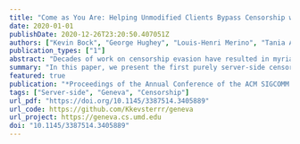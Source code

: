 ```yaml
---
title: "Come as You Are: Helping Unmodified Clients Bypass Censorship with Server-Side Evasion"
date: 2020-01-01
publishDate: 2020-12-26T23:20:50.407051Z
authors: ["Kevin Bock", "George Hughey", "Louis-Henri Merino", "Tania Arya", "Daniel Liscinsky", "Regina Pogosian", "Dave Levin"]
publication_types: ["1"]
abstract: "Decades of work on censorship evasion have resulted in myriad ways to empower clients with the ability to access censored content, but to our knowledge all of them have required some degree of client-side participation. Having to download and run anti-censorship software can put users at risk, and does not help the many users who do not even realize they are being censored in the first place. In this paper, we present the first purely server-side censorship evasion strategies---11 in total. We extend a recent tool, Geneva, to automate the discovery and implementation of server-side strategies, and we apply it to four countries (China, India, Iran, and Kazakhstan) and five protocols (DNS-over-TCP, FTP, HTTP, HTTPS, and SMTP). We also perform follow-on experiments to understand why the strategies Geneva finds work, and to glean new insights into how censors operate. Among these, we find that China runs a completely separate network stack (each with its own unique bugs) for each application-layer protocol that it censors.The server-side techniques we find are easier and safer to deploy than client-side strategies. Our code and data are publicly available."
summary: "In this paper, we present the first purely server-side censorship evasion strategies---11 in total---enabling servers to subvert censorship on behalf of clients. We extend Geneva to automate the discovery and implementation of server-side strategies, and we apply it to four countries (China, India, Iran, and Kazakhstan) and five protocols (DNS-over-TCP, FTP, HTTP, HTTPS, and SMTP)."
featured: true
publication: "*Proceedings of the Annual Conference of the ACM SIGCOMM Special Interest Group on Data Communication on the Applications, Technologies, Architectures, and Protocols for Computer Communication*"
tags: ["Server-side", "Geneva", "Censorship"]
url_pdf: "https://doi.org/10.1145/3387514.3405889"
url_code: https://github.com/Kkevsterrr/geneva
url_project: https://geneva.cs.umd.edu
doi: "10.1145/3387514.3405889"
---
```


